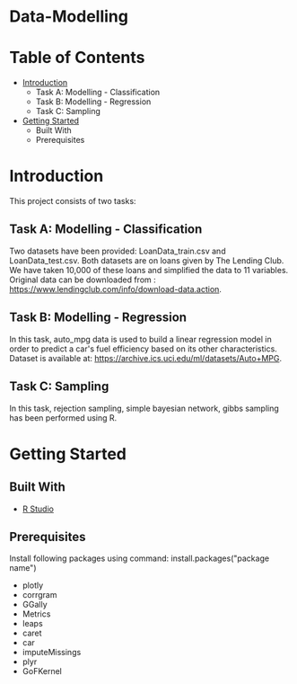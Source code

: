 # Data-Modelling
# Table of Contents
* [Introduction](#introduction)
  * Task A: Modelling - Classification
  * Task B: Modelling - Regression
  * Task C: Sampling
* [Getting Started](#getting-started)
  * Built With
  * Prerequisites



# Introduction
This project consists of two tasks:
## Task A: Modelling - Classification
Two datasets have been provided: LoanData_train.csv and LoanData_test.csv. Both datasets are on loans given by The Lending Club. We have taken 10,000 of these loans and simplified the data to 11 variables. Original data can be downloaded from : 
https://www.lendingclub.com/info/download-data.action.
## Task B: Modelling - Regression
In this task, auto_mpg data is used to build a linear regression model in order to predict a car's fuel efficiency based on its other characteristics. Dataset is available at: https://archive.ics.uci.edu/ml/datasets/Auto+MPG.
## Task C: Sampling
In this task, rejection sampling, simple bayesian network, gibbs sampling has been performed using R.


# Getting Started
## Built With
* [R Studio](https://www.rstudio.com/products/rstudio/download/)
## Prerequisites
Install following packages using command: install.packages("package name")
* plotly
* corrgram
* GGally
* Metrics
* leaps
* caret
* car
* imputeMissings
* plyr
* GoFKernel
